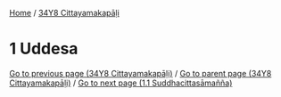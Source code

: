 
[Home](/) / [34Y8 Cittayamakapāḷi](../34Y8.md)

# 1 Uddesa


[Go to previous page (34Y8 Cittayamakapāḷi)](0.md) / [Go to parent page (34Y8 Cittayamakapāḷi)](0.md) / [Go to next page (1.1 Suddhacittasāmañña)](1/1.1.md)


